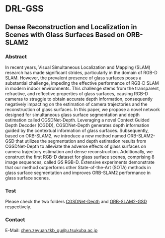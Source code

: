 # DRL-GSS

## Dense Reconstruction and Localization in Scenes with Glass Surfaces Based on ORB-SLAM2

### Abstract
In recent years, Visual Simultaneous Localization and Mapping (SLAM) research has made significant strides, particularly in the domain of RGB-D SLAM. However, the prevalent presence of glass surfaces poses a substantial challenge, impeding the effective performance of RGB-D SLAM in modern indoor environments. This challenge stems from the transparent, refractive, and reflective properties of glass surfaces, causing RGB-D cameras to struggle to obtain accurate depth information, consequently negatively impacting on the estimation of camera trajectories and the reconstruction of glass surfaces. In this paper, we propose a novel network designed for simultaneous glass surface segmentation and depth estimation called CGSDNet-Depth. Leveraging a novel Context Guided Depth Decoder (CGDD), CGSDNet-Depth generates depth information guided by the contextual information of glass surfaces. Subsequently, based on ORB-SLAM2, we introduce a new method named ORB-SLAM2-GSD that utilizes the segmentation and depth estimation results from CGSDNet-Depth to alleviate the adverse effects of glass surfaces on camera trajectory estimation and dense reconstruction. Additionally, we construct the first RGB-D dataset for glass surface scenes, comprising 8 image sequences, called GS RGB-D. Extensive experiments demonstrate that our method outperforms other State-of-the-Art (SOTA) methods in glass surface segmentation and improves ORB-SLAM2 performance in glass surface scenes.

### Test
Please check the two folders [CGSDNet-Depth](https://github.com/CZYQiYueShang/DRL-GSS/tree/main/CGSDNet-Depth) and [ORB-SLAM2-GSD](https://github.com/CZYQiYueShang/DRL-GSS/tree/main/ORB-SLAM2-GSD) respectively.

### Contact
E-Mail: chen.zeyuan.tkb_gu@u.tsukuba.ac.jp
